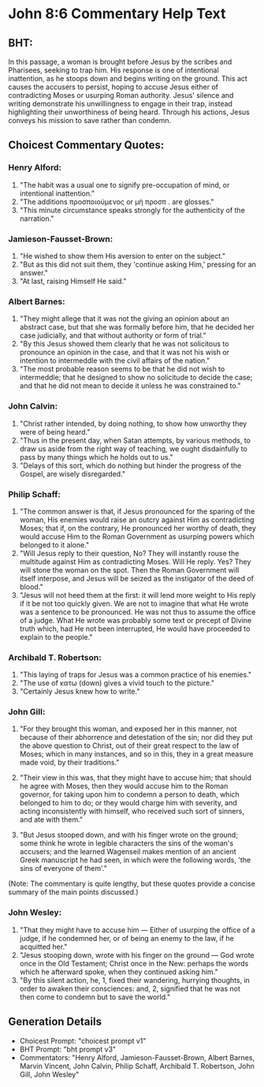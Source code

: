 # John 8:6 Commentary Help Text

## BHT:
In this passage, a woman is brought before Jesus by the scribes and Pharisees, seeking to trap him. His response is one of intentional inattention, as he stoops down and begins writing on the ground. This act causes the accusers to persist, hoping to accuse Jesus either of contradicting Moses or usurping Roman authority. Jesus' silence and writing demonstrate his unwillingness to engage in their trap, instead highlighting their unworthiness of being heard. Through his actions, Jesus conveys his mission to save rather than condemn.

## Choicest Commentary Quotes:
### Henry Alford:
1. "The habit was a usual one to signify pre-occupation of mind, or intentional inattention."
2. "The additions προσποιούμενος or μὴ προσπ . are glosses."
3. "This minute circumstance speaks strongly for the authenticity of the narration."

### Jamieson-Fausset-Brown:
1. "He wished to show them His aversion to enter on the subject."
2. "But as this did not suit them, they 'continue asking Him,' pressing for an answer."
3. "At last, raising Himself He said."

### Albert Barnes:
1. "They might allege that it was not the giving an opinion about an abstract case, but that she was formally before him, that he decided her case judicially, and that without authority or form of trial."
2. "By this Jesus showed them clearly that he was not solicitous to pronounce an opinion in the case, and that it was not his wish or intention to intermeddle with the civil affairs of the nation."
3. "The most probable reason seems to be that he did not wish to intermeddle; that he designed to show no solicitude to decide the case; and that he did not mean to decide it unless he was constrained to."

### John Calvin:
1. "Christ rather intended, by doing nothing, to show how unworthy they were of being heard."
2. "Thus in the present day, when Satan attempts, by various methods, to draw us aside from the right way of teaching, we ought disdainfully to pass by many things which he holds out to us."
3. "Delays of this sort, which do nothing but hinder the progress of the Gospel, are wisely disregarded."

### Philip Schaff:
1. "The common answer is that, if Jesus pronounced for the sparing of the woman, His enemies would raise an outcry against Him as contradicting Moses; that if, on the contrary, He pronounced her worthy of death, they would accuse Him to the Roman Government as usurping powers which belonged to it alone."
2. "Will Jesus reply to their question, No? They will instantly rouse the multitude against Him as contradicting Moses. Will He reply. Yes? They will stone the woman on the spot. Then the Roman Government will itself interpose, and Jesus will be seized as the instigator of the deed of blood."
3. "Jesus will not heed them at the first: it will lend more weight to His reply if it be not too quickly given. We are not to imagine that what He wrote was a sentence to be pronounced. He was not thus to assume the office of a judge. What He wrote was probably some text or precept of Divine truth which, had He not been interrupted, He would have proceeded to explain to the people."

### Archibald T. Robertson:
1. "This laying of traps for Jesus was a common practice of his enemies."
2. "The use of κατω (down) gives a vivid touch to the picture."
3. "Certainly Jesus knew how to write."

### John Gill:
1. "For they brought this woman, and exposed her in this manner, not because of their abhorrence and detestation of the sin; nor did they put the above question to Christ, out of their great respect to the law of Moses; which in many instances, and so in this, they in a great measure made void, by their traditions." 

2. "Their view in this was, that they might have to accuse him; that should he agree with Moses, then they would accuse him to the Roman governor, for taking upon him to condemn a person to death, which belonged to him to do; or they would charge him with severity, and acting inconsistently with himself, who received such sort of sinners, and ate with them."

3. "But Jesus stooped down, and with his finger wrote on the ground; some think he wrote in legible characters the sins of the woman's accusers; and the learned Wagenseil makes mention of an ancient Greek manuscript he had seen, in which were the following words, 'the sins of everyone of them'."

(Note: The commentary is quite lengthy, but these quotes provide a concise summary of the main points discussed.)

### John Wesley:
1. "That they might have to accuse him — Either of usurping the office of a judge, if he condemned her, or of being an enemy to the law, if he acquitted her."
2. "Jesus stooping down, wrote with his finger on the ground — God wrote once in the Old Testament; Christ once in the New: perhaps the words which he afterward spoke, when they continued asking him."
3. "By this silent action, he, 1, fixed their wandering, hurrying thoughts, in order to awaken their consciences: and, 2, signified that he was not then come to condemn but to save the world."


## Generation Details
- Choicest Prompt: "choicest prompt v1"
- BHT Prompt: "bht prompt v3"
- Commentators: "Henry Alford, Jamieson-Fausset-Brown, Albert Barnes, Marvin Vincent, John Calvin, Philip Schaff, Archibald T. Robertson, John Gill, John Wesley"
